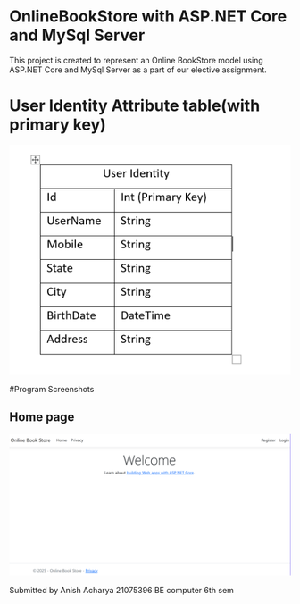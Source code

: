 
# OnlineBookStore with ASP.NET Core and MySql Server

This project is created to represent an Online BookStore model using ASP.NET Core and MySql Server as a part of our elective assignment. 


# User Identity Attribute table(with primary key)

![image alt](https://github.com/voyagerrx/Anish_dot_net_assignment/blob/268f6b87d6590c2c68bfa3721f3db7fea07f0338/Asset/viber_image_2025-02-14_14-50-52-615.png)

#Program Screenshots
## Home page
![image alt](https://github.com/voyagerrx/Anish_dot_net_assignment/blob/dac430a3fbfb9b63aeb8d07f9363ca9c046fa997/Asset/welocmep.png)




Submitted by
Anish Acharya
21075396
BE computer 6th sem
